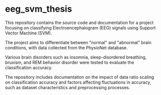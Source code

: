 # eeg_svm_thesis
This repository contains the source code and documentation for a project focusing on classifying Electroencephalogram (EEG) signals using Support Vector Machine (SVM).

The project aims to differentiate between "normal" and "abnormal" brain conditions, with data collected from the PhysioNet database. 

Various brain disorders such as insomnia, sleep-disordered breathing, bruxism, and REM behavior disorder were tested to evaluate the classification accuracy. 

The repository includes documentation on the impact of data ratio scaling on classification accuracy and factors affecting fluctuations in accuracy, such as dataset characteristics and preprocessing processes.
